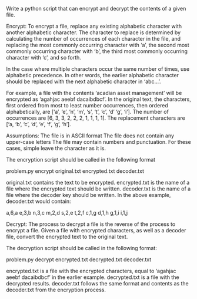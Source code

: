 Write a python script that can encrypt and decrypt the contents of a given file.

Encrypt:
To encrypt a file, replace any existing alphabetic character with another alphabetic character.  The character to replace is determined by calculating the number of occurrences of each character in the file, and replacing the most commonly occurring character with ‘a’, the second most commonly occurring character with ‘b’, the third most commonly occurring character with ‘c’, and so forth.

In the case where multiple characters occur the same number of times, use alphabetic precedence.  In other words, the earlier alphabetic character should be replaced with the next alphabetic character in ‘abc…’.

For example, a file with the contents ‘acadian asset management’ will be encrypted as ‘agahjac aeebf dacaibdbcf’.  In the original text, the characters, first ordered from most to least number occurrences, then ordered alphabetically, are [‘a’, ‘e’, ’n’, ‘m’, ‘s’, ‘t’, ‘c’, ‘d’ ‘g’, ‘i’].  The number of occurrences are [6, 3, 3, 2, 2, 2, 1, 1, 1, 1].  The replacement characters are [‘a, ‘b’, ‘c’, ‘d’, ‘e’, ‘f’, ‘g’, ‘h’].

Assumptions:
The file is in ASCII format
The file does not contain any upper-case letters
The file may contain numbers and punctuation.  For these cases, simple leave the character as it is.

The encryption script should be called in the following format

problem.py encrypt original.txt encrypted.txt decoder.txt

original.txt contains the text to be encrypted.  encrypted.txt is the name of a file where the encrypted text should be written.  decoder.txt is the name of a file where the decoder key should be written.  In the above example, decoder.txt would contain:

a,6,a
e,3,b
n,3,c
m,2,d
s,2,e
t,2,f
c,1,g
d,1,h
g,1,i
i,1,j

Decrypt:
The process to decrypt a file is the reverse of the process to encrypt a file.  Given a file with encrypted characters, as well as a decoder file, convert the encrypted text to the original text.

The decryption script should be called in the following format:

problem.py decrypt encrypted.txt decrypted.txt decoder.txt

encrypted.txt is a file with the encrypted characters, equal to ‘agahjac aeebf dacaibdbcf’ in the earlier example.  decrypted.txt is a file with the decrypted results.  decoder.txt follows the same format and contents as the decoder.txt from the encryption process.


